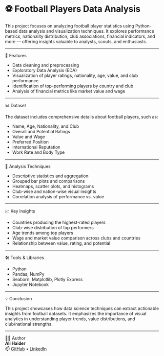 # ⚽ Football Players Data Analysis

This project focuses on analyzing football player statistics using Python-based data analysis and visualization techniques. It explores performance metrics, nationality distribution, club associations, financial indicators, and more — offering insights valuable to analysts, scouts, and enthusiasts.

---

🚀 Features

- Data cleaning and preprocessing
- Exploratory Data Analysis (EDA)
- Visualization of player ratings, nationality, age, value, and club performance
- Identification of top-performing players by country and club
- Analysis of financial metrics like market value and wage

---

📊 Dataset

The dataset includes comprehensive details about football players, such as:

- Name, Age, Nationality, and Club
- Overall and Potential Ratings
- Value and Wage
- Preferred Position
- International Reputation
- Work Rate and Body Type

---

🧠 Analysis Techniques

- Descriptive statistics and aggregation
- Grouped bar plots and comparisons
- Heatmaps, scatter plots, and histograms
- Club-wise and nation-wise visual insights
- Correlation analysis of performance vs. value

---

📈 Key Insights

- Countries producing the highest-rated players
- Club-wise distribution of top performers
- Age trends among top players
- Wage and market value comparison across clubs and countries
- Relationship between value, rating, and potential

---

🛠️ Tools & Libraries

- Python
- Pandas, NumPy
- Seaborn, Matplotlib, Plotly Express
- Jupyter Notebook

---

💡 Conclusion

This project showcases how data science techniques can extract actionable insights from football datasets. It emphasizes the importance of visual analytics in understanding player trends, value distributions, and club/national strengths.

---

👨‍💻 Author  
**Ali Haider**  
📫 [GitHub](https://github.com/alihaider-ml) • [LinkedIn](https://www.linkedin.com/in/ali-haider-341697268/)
